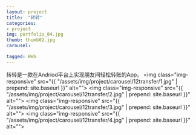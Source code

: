 ```yaml
---
layout: project
title:  "转转"
categories:
- project
img: portfolio_04.jpg
thumb: thumb02.jpg
carousel:

tagged: Web
---
```

转转是一款在Andriod平台上实现朋友间轻松转账的App。
<img class="img-responsive" src="{{ "/assets/img/project/carousel/12transfer/1.jpg" | prepend: site.baseurl }}" alt="">
<img class="img-responsive" src="{{ "/assets/img/project/carousel/12transfer/2.jpg" | prepend: site.baseurl }}" alt="">
<img class="img-responsive" src="{{ "/assets/img/project/carousel/12transfer/3.jpg" | prepend: site.baseurl }}" alt="">
<img class="img-responsive" src="{{ "/assets/img/project/carousel/12transfer/4.jpg" | prepend: site.baseurl }}" alt="">